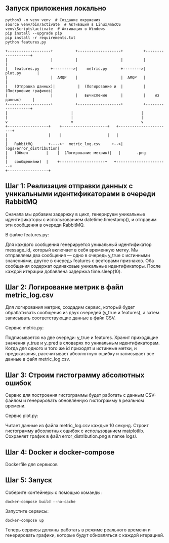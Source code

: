 ## Запуск приложения локально

    python3 -m venv venv  # Создание окружения
    source venv/bin/activate  # Активация в Linux/macOS
    venv\Scripts\activate  # Активация в Windows
    pip install --upgrade pip
    pip install -r requirements.txt
    python features.py

```
+-------------------+          +-------------------+         +-------------------+
|                   |          |                   |         |                   |
|   features.py     +--------->|    metric.py      +-------->|     plot.py       |
|                   |  AMQP    |                   |  AMQP   |                   |
|   (Отправка данных)|          |  (Логирование и  |         | (Построение графиков|
|                   |          |   вычисление      |         |    из данных)     |
+-------------------+          +-------------------+         +-------------------+
|                            |                              |
|                            |                              |
v                            v                              v
+------------------+    +--------------------+   +-----------------------+
|                  |    |                    |   |                       |
|   RabbitMQ       +---->+  metric_log.csv     +-->| logs/error_distribution|
|   (Обмен        |    |  (Логирование метрик)|   |       .png             |
|   сообщениями)  |    +--------------------+   +-----------------------+
+------------------+
```

## Шаг 1: Реализация отправки данных с уникальными идентификаторами в очереди RabbitMQ

Сначала мы добавим задержку в цикл, генерируем уникальные идентификаторы с использованием datetime.timestamp(), и отправим эти сообщения в очереди RabbitMQ.

В файле features.py:

Для каждого сообщения генерируется уникальный идентификатор message_id, который включает в себя временную метку.
Мы отправляем два сообщения — одно в очередь y_true с истинными значениями, другое в очередь features с векторами признаков. Оба сообщения содержат одинаковые уникальные идентификаторы.
После каждой итерации добавлена задержка time.sleep(10).


## Шаг 2: Логирование метрик в файл metric_log.csv

Для логирования метрик, создадим сервис, который будет обрабатывать сообщения из двух очередей (y_true и features), а затем записывать соответствующие данные в файл CSV.


Cервис metric.py:

Подписывается на две очереди: y_true и features.
Хранит приходящие значения y_true и y_pred в словарях по уникальным идентификаторам.
Когда для одного и того же id приходят и истинные метки, и предсказания, рассчитывает абсолютную ошибку и записывает все данные в файл metric_log.csv.

## Шаг 3: Строим гистограмму абсолютных ошибок

Сервис для построения гистограммы будет работать с данным CSV-файлом и генерировать обновлённую гистограмму в реальном времени.

Cервис plot.py:

Читает данные из файла metric_log.csv каждые 10 секунд.
Строит гистограмму абсолютных ошибок с использованием matplotlib.
Сохраняет график в файл error_distribution.png в папке logs/.

## Шаг 4: Docker и docker-compose
Dockerfile для сервисов

## Шаг 5: Запуск
Соберите контейнеры с помощью команды:

    docker-compose build --no-cache

Запустите сервисы:

    docker-compose up

Теперь сервисы должны работать в режиме реального времени и генерировать графики, которые будут обновляться с каждой итерацией.


